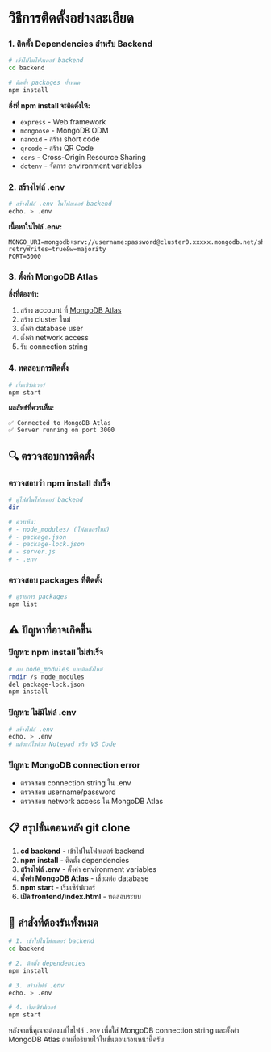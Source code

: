 

# วิธีการติดตั้งอย่างละเอียด 

### 1. ติดตั้ง Dependencies สำหรับ Backend

```bash
# เข้าไปในโฟลเดอร์ backend
cd backend

# ติดตั้ง packages ทั้งหมด
npm install
```

**สิ่งที่ npm install จะติดตั้งให้:**
- `express` - Web framework
- `mongoose` - MongoDB ODM
- `nanoid` - สร้าง short code
- `qrcode` - สร้าง QR Code
- `cors` - Cross-Origin Resource Sharing
- `dotenv` - จัดการ environment variables

### 2. สร้างไฟล์ .env

```bash
# สร้างไฟล์ .env ในโฟลเดอร์ backend
echo. > .env
```

**เนื้อหาในไฟล์ .env:**
```env
MONGO_URI=mongodb+srv://username:password@cluster0.xxxxx.mongodb.net/shorturl?retryWrites=true&w=majority
PORT=3000
```

### 3. ตั้งค่า MongoDB Atlas

**สิ่งที่ต้องทำ:**
1. สร้าง account ที่ [MongoDB Atlas](https://www.mongodb.com/atlas)
2. สร้าง cluster ใหม่
3. ตั้งค่า database user
4. ตั้งค่า network access
5. รับ connection string

### 4. ทดสอบการติดตั้ง

```bash
# เริ่มเซิร์ฟเวอร์
npm start
```

**ผลลัพธ์ที่ควรเห็น:**
```
✅ Connected to MongoDB Atlas
✅ Server running on port 3000
```

## 🔍 ตรวจสอบการติดตั้ง

### ตรวจสอบว่า npm install สำเร็จ
```bash
# ดูไฟล์ในโฟลเดอร์ backend
dir

# ควรเห็น:
# - node_modules/ (โฟลเดอร์ใหม่)
# - package.json
# - package-lock.json
# - server.js
# - .env
```

### ตรวจสอบ packages ที่ติดตั้ง
```bash
# ดูรายการ packages
npm list
```

## ⚠️ ปัญหาที่อาจเกิดขึ้น

### ปัญหา: npm install ไม่สำเร็จ
```bash
# ลบ node_modules และติดตั้งใหม่
rmdir /s node_modules
del package-lock.json
npm install
```

### ปัญหา: ไม่มีไฟล์ .env
```bash
# สร้างไฟล์ .env
echo. > .env
# แล้วแก้ไขด้วย Notepad หรือ VS Code
```

### ปัญหา: MongoDB connection error
- ตรวจสอบ connection string ใน .env
- ตรวจสอบ username/password
- ตรวจสอบ network access ใน MongoDB Atlas

## 📋 สรุปขั้นตอนหลัง git clone

1. **cd backend** - เข้าไปในโฟลเดอร์ backend
2. **npm install** - ติดตั้ง dependencies
3. **สร้างไฟล์ .env** - ตั้งค่า environment variables
4. **ตั้งค่า MongoDB Atlas** - เชื่อมต่อ database
5. **npm start** - เริ่มเซิร์ฟเวอร์
6. **เปิด frontend/index.html** - ทดสอบระบบ

## 🎯 คำสั่งที่ต้องรันทั้งหมด

```bash
# 1. เข้าไปในโฟลเดอร์ backend
cd backend

# 2. ติดตั้ง dependencies
npm install

# 3. สร้างไฟล์ .env
echo. > .env

# 4. เริ่มเซิร์ฟเวอร์
npm start
```

หลังจากนี้คุณจะต้องแก้ไขไฟล์ `.env` เพื่อใส่ MongoDB connection string และตั้งค่า MongoDB Atlas ตามที่อธิบายไว้ในขั้นตอนก่อนหน้านี้ครับ
